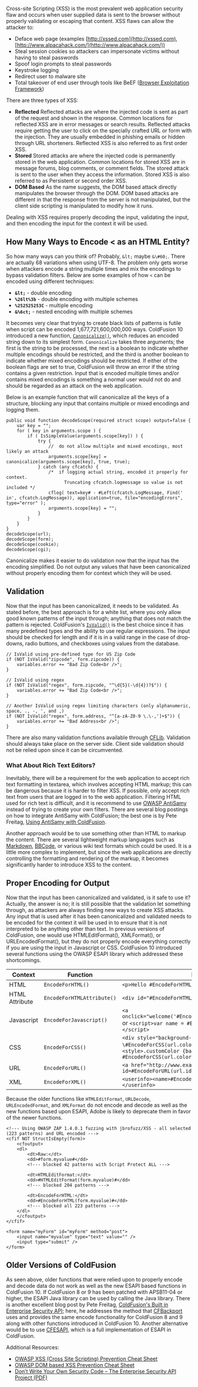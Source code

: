 Cross-site Scripting (XSS) is the most prevalent web application
security flaw and occurs when user supplied data is sent to the browser
without properly validating or escaping that content. XSS flaws can
allow the attacker to:

-   Deface web page (examples [http://xssed.com](http://xssed.com),
    [http://www.alpacahack.com/](http://www.alpacahack.com/))
-   Steal session cookies so attackers can impersonate victims without
    having to steal passwords
-   Spoof login prompts to steal passwords
-   Keystroke logging
-   Redirect user to malware site
-   Total takeover of end user through tools like BeEF ([Browser
    Exploitation
    Framework](http://en.wikipedia.org/wiki/BeEF_(Browser_Exploitation_Framework)))

There are three types of XSS:

-   **Reflected**
     Reflected attacks are where the injected code is sent as part of
    the request and shown in the response. Common locations for
    reflected XSS are in error messages or search results. Reflected
    attacks require getting the user to click on the specially crafted
    URL or form with the injection. They are usually embedded in
    phishing emails or hidden through URL shorteners. Reflected XSS is
    also referred to as first order XSS.
-   **Stored**
     Stored attacks are where the injected code is permanently stored in
    the web application. Common locations for stored XSS are in message
    forums, blog comments, or comment fields. The stored attack is sent
    to the user when they access the information. Stored XSS is also
    referred to as Persistent or second order XSS.
-   **DOM Based**
     As the name suggests, the DOM based attack directly manipulates the
    browser through the DOM. DOM based attacks are different in that the
    response from the server is not manipulated, but the client side
    scripting is manipulated to modify how it runs.

Dealing with XSS requires properly decoding the input, validating the
input, and then encoding the input for the context it will be used.

How Many Ways to Encode \< as an HTML Entity?
---------------------------------------------

So how many ways can you think of? Probably, `&lt;` maybe `&\#60;`. There
are actually 68 variations when using UTF-8. The problem only gets worse
when attackers encode a string multiple times and mix the encodings to
bypass validation filters. Below are some examples of how `<` can be
encoded using different techniques:

-   **`&lt;`** - double encoding
-   **`%26lt%3b`** - double encoding with multiple schemes
-   **`%252525253C`** - multiple encoding
-   **`&%6ct;`** - nested encoding with multiple schemes

It becomes very clear that trying to create black lists of patterns is
futile when script can be encoded 1,677,721,600,000,000 ways. ColdFusion
10 introduced a new function, [`Canonicalize()`](https://cfdocs.org/canonicalize), which reduces an encoded
string down to its simplest form. `Canonicalize` takes three arguments;
the first is the string to be processed, the next is a boolean to
indicate whether multiple encodings should be restricted, and the third
is another boolean to indicate whether mixed encodings should be
restricted. If either of the boolean flags are set to true, ColdFusion
will throw an error if the string contains a given restriction. Input
that is encoded multiple times and/or contains mixed encodings is
something a normal user would not do and should be regarded as an attack
on the web application.

Below is an example function that will canonicalize all the keys of a
structure, blocking any input that contains multiple or mixed encodings
and logging them.

    
	public void function decodeScope(required struct scope) output=false {
		var key = "";
		for ( key in arguments.scope ) {
			if ( IsSimpleValue(arguments.scope[key]) ) {
				try {
					//  do not allow multiple and mixed encodings, most likely an attack 
					arguments.scope[key] = canonicalize(arguments.scope[key], true, true);
				} catch (any cfcatch) {
					/*  if logging actual string, encoded it properly for context. 
	                      Truncating cfcatch.logmessage so value is not included */
					cflog( text=key# - #Left(cfcatch.LogMessage, Find(' in', cfcatch.LogMessage)), application=true, file="encodingErrors", type="error" );
					arguments.scope[key] = "";
				}
			}
		}
	}
	decodeScope(url);
	decodeScope(form);
	decodeScope(cookie);
	decodeScope(cgi);

Canonicalize makes it easier to do validation now that the input has the
encoding simplified. Do not output any values that have been
canonicalized without properly encoding them for context which they will
be used.

Validation
----------

Now that the input has been canonicalized, it needs to be validated. As
stated before, the best approach is for a white list, where you only
allow good known patterns of the input through; anything that does not
match the pattern is rejected. ColdFusion's [`IsValid()`](https://cfdocs.org/isvalid) is the best choice
since it has many predefined types and the ability to use regular
expressions. The input should be checked for length and if it is in a
valid range in the case of drop-downs, radio buttons, and checkboxes
using values from the database.

    
    // IsValid using pre-defined type for US Zip Code
    if (NOT IsValid("zipcode", form.zipcode)) {
        variables.error += "Bad Zip Code<br />";
    }

    // IsValid using regex
    if (NOT IsValid("regex", form.zipcode, "^\d{5}(-\d{4})?$")) {
        variables.error += "Bad Zip Code<br />";
    }

    // Another IsValid using regex limiting characters (only alphanumeric, space, ., -, ', and ,)
    if (NOT IsValid("regex", form.address, "^[a-zA-Z0-9 \.\-,']+$")) {
        variables.error += "Bad Address<br />";
    }
    

There are also many validation functions available through
[CFLib](http://cflib.org/). Validation should always take place on the
server side. Client side validation should not be relied upon since it
can be circumvented.

### What About Rich Text Editors?

Inevitably, there will be a requirement for the web application to
accept rich text formatting in textarea, which involves accepting HTML
markup; this can be dangerous because it is harder to filter XSS. If
possible, only accept rich text from users that are logged in to the web
application. Filtering HTML used for rich text is difficult, and it is
recommend to use [OWASP
AntiSamy](https://www.owasp.org/index.php/Category:OWASP_AntiSamy_Project)
instead of trying to create your own filters. There are several blog
postings on how to integrate AntiSamy with ColdFusion; the best one is
by Pete Freitag, [Using AntiSamy with
ColdFusion](http://www.petefreitag.com/item/760.cfm).

Another approach would be to use something other than HTML to markup the
content. There are several lightweight markup languages such as
[Markdown](https://en.wikipedia.org/wiki/Markdown),
[BBCode](https://en.wikipedia.org/wiki/BBCode), or various wiki text
formats which could be used. It is a little more complex to implement,
but since the web applications are directly controlling the formatting
and rendering of the markup, it becomes significantly harder to
introduce XSS to the content.

Proper Encoding for Output
--------------------------

Now that the input has been canonicalized and validated, is it safe to
use it? Actually, the answer is no; it is still possible that the
validation let something through, as attackers are always finding new
ways to create XSS attacks. Any input that is used after it has been
canonicalized and validated needs to be encoded for the context it will
be used in to ensure that it is not interpreted to be anything other
than text. In previous versions of ColdFusion, one would use
HTMLEditFormat(), XMLFormat(), or URLEncodedFormat(), but they do not
properly encode everything correctly if you are using the input in
Javascript or CSS. ColdFusion 10 introduced several functions using the
OWASP ESAPI library which addressed these shortcomings.

  
| Context          | Function                   | Example
| ---------------- | -------------------------- | -----------------------
| HTML             | `EncodeForHTML()`          | `<p>Hello #EncodeForHTML(url.name)#</p>`
| HTML Attribute   | `EncodeForHTMLAttribute()` | `<div id="#EncodeForHTMLAttribute(url.name)#">`
| Javascript       | `EncodeForJavascript()`    | `<a onclick="welcome('#EncodeForJavascript(url.name)#');">` or `<script>var name = #EncodeForJavascript(url.name)#;</script>`
|  CSS             | `EncodeForCSS()`           |  `<div style="background-color: \#EncodeForCSS(url.color)\#;"\>\</div\>` or `<style>.customColor {background-color: #EncodeForCSS(url.color)#};</style>`
| URL              | `EncodeForURL()`           |  `<a href="http://www.example.com/edit.cfm?id=#EncodeForURL(url.id)#">Edit\</a>`
| XML              | `EncodeForXML()`           |  `<userinfo><name>#EncodeForXML(url.name)#</name></userinfo>`




Because the older functions like `HTMLEditFormat`, `URLDecode`,
`URLEncodedFormat`, and `XMLFormat` do not encode and decode as well as the
new functions based upon ESAPI, Adobe is likely to deprecate them in
favor of the newer functions.

    <!--- Using OWASP ZAP 1.4.0.1 fuzzing with jbrofuzz/XSS - all selected (223 patterns) and URL encoded --->
    <cfif NOT StructIsEmpty(form)>
        <cfoutput>
        <dl>
            <dt>Raw:</dt>
            <dd>#form.myvalue#</dd>
            <!--- blocked 42 patterns with Script Protect ALL --->

            <dt>HTMLEditFormat:</dt>
            <dd>#HTMLEditFormat(form.myvalue)#</dd>
            <!--- blocked 204 patterns --->

            <dt>EncodeForHTML:</dt>
            <dd>#EncodeForHTML(form.myvalue)#</dd>
            <!--- blocked all 223 patterns --->
        </dl>
        </cfoutput>
    </cfif>

    <form name="myForm" id="myForm" method="post">
        <input name="myvalue" type="text" value="" />
        <input type="submit" />
    </form>

Older Versions of ColdFusion
----------------------------

As seen above, older functions that were relied upon to properly encode
and decode data do not work as well as the new ESAPI based functions in
ColdFusion 10. If ColdFusion 8 or 9 has been patched with APSB11-04 or
higher, the ESAPI Java library can be used by calling the Java library.
There is another excellent blog post by Pete Freitag, [ColdFusion's
Built in Enterprise Security
API](http://www.petefreitag.com/item/788.cfm); here, he addresses the
method that [CFBackport](https://github.com/misterdai/cfbackport#readme)
uses and provides the same encode functionality for ColdFusion 8 and 9
along with other functions introduced in ColdFusion 10. Another
alternative would be to use
[CFESAPI](https://github.com/damonmiller/cfesapi#readme), which is a
full implementation of ESAPI in ColdFusion.

Additional Resources:

-   [OWASP XSS (Cross Site Scripting) Prevention Cheat
    Sheet](https://www.owasp.org/index.php/XSS_(Cross_Site_Scripting)_Prevention_Cheat_Sheet)
-   [OWASP DOM based XSS Prevention Cheat
    Sheet](https://www.owasp.org/index.php/DOM_based_XSS_Prevention_Cheat_Sheet)
-   [Don’t Write Your Own Security Code – The Enterprise Security API
    Project
    (PDF)](https://www.owasp.org/images/3/3d/ESAPI_for_OWASP.pdf)

